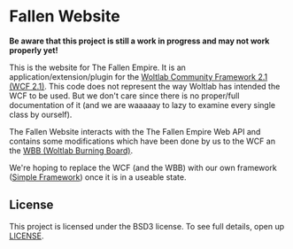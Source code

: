 Fallen Website
============
**Be aware that this project is still a work in progress and may not work properly yet!**

This is the website for The Fallen Empire. It is an application/extension/plugin for the [Woltlab Community Framework 2.1 (WCF 2.1)]. This code does not represent the way Woltlab has intended the WCF to be used. But we don't care since there is no proper/full documentation of it (and we are waaaaay to lazy to examine every single class by ourself).

The Fallen Website interacts with the The Fallen Empire Web API and contains some modifications which have been done by us to the WCF an the [WBB (Woltlab Burning Board)].

We're hoping to replace the WCF (and the WBB) with our own framework ([Simple Framework]) once it is in a useable state.

## License
This project is licensed under the BSD3 license. To see full details, open up [LICENSE].

[Woltlab Community Framework 2.1 (WCF 2.1)]: https://github.com/WoltLab/WCF/tree/2.1
[Simple Framework]: https://github.com/FallenStudios/Simple-Framework/
[WBB (Woltlab Burning Board)]: https://www.woltlab.com/
[LICENSE]: https://github.com/FallenStudios/Fallen-Website/blob/master/LICENSE
